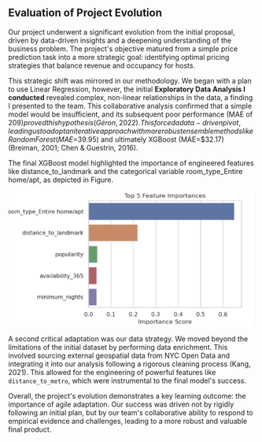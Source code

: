 ## Evaluation of Project Evolution

Our project underwent a significant evolution from the initial proposal, driven by data-driven insights and a deepening understanding of the business problem. The project's objective matured from a simple price prediction task into a more strategic goal: identifying optimal pricing strategies that balance revenue and occupancy for hosts.

This strategic shift was mirrored in our methodology. We began with a plan to use Linear Regression, however, the initial **Exploratory Data Analysis I conducted** revealed complex, non-linear relationships in the data, a finding I presented to the team. This collaborative analysis confirmed that a simple model would be insufficient, and its subsequent poor performance (MAE of $209) proved this hypothesis (Géron, 2022). This forced a data-driven pivot, leading us to adopt an iterative approach with more robust ensemble methods like Random Forest (MAE=$39.95) and ultimately XGBoost (MAE=$32.17) (Breiman, 2001; Chen & Guestrin, 2016).

The final XGBoost model highlighted the importance of engineered features like distance_to_landmark and the categorical variable room_type_Entire home/apt, as depicted in Figure.

![Feature Importance](assets/images/023-features.png)

A second critical adaptation was our data strategy. We moved beyond the limitations of the initial dataset by performing data enrichment. This involved sourcing external geospatial data from NYC Open Data and integrating it into our analysis following a rigorous cleaning process (Kang, 2021). This allowed for the engineering of powerful features like `distance_to_metro`, which were instrumental to the final model's success.



Overall, the project's evolution demonstrates a key learning outcome: the importance of agile adaptation. Our success was driven not by rigidly following an initial plan, but by our team's collaborative ability to respond to empirical evidence and challenges, leading to a more robust and valuable final product.
